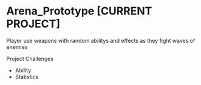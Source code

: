 # Arena_Prototype [CURRENT PROJECT]

 Player use weapons with random abilitys and effects as they fight waves of enemies

Project Challenges
- Ability
- Statistics
